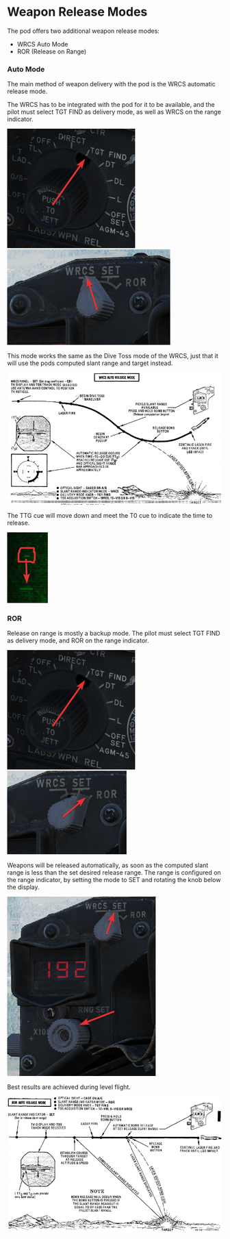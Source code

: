 # Weapon Release Modes

The pod offers two additional weapon release modes:

- WRCS Auto Mode
- ROR (Release on Range)

### Auto Mode

The main method of weapon delivery with the pod is the WRCS automatic release
mode.

The WRCS has to be integrated with the pod for it to be available, and the pilot
must select TGT FIND as delivery mode, as well as WRCS on the range indicator.

![pave_spike_weapon_sel_tgt_find](../../../img/pave_spike_weapon_sel_tgt_find.png)
![pave_spike_range_mode_wrcs](../../../img/pave_spike_range_mode_wrcs.png)

This mode works the same as the Dive Toss mode of the WRCS, just that it will
use the pods computed slant range and target instead.

![wrcs_auto_release_procedure](../../../img/wrcs_auto_release_procedure.png)

The TTG cue will move down and meet the T0 cue to indicate the time to release.

![ttg_moes_to_tt0](../../../img/ttg_moes_to_tt0.png)

### ROR

Release on range is mostly a backup mode. The pilot must select TGT FIND as
delivery mode, and ROR on the range indicator.

![pave_spike_weapon_sel_tgt_find](../../../img/pave_spike_weapon_sel_tgt_find.png)
![pave_spike_range_mode_ror](../../../img/pave_spike_range_mode_ror.png)

Weapons will be released automatically, as soon as the computed slant range is
less than the set desired release range. The range is configured on the range
indicator, by setting the mode to SET and rotating the knob below the display.

![pave_spike_ror_controls](../../../img/pave_spike_ror_controls.png)

Best results are achieved during level flight.

![ror_auto_release_procedure](../../../img/ror_auto_release_procedure.png)
